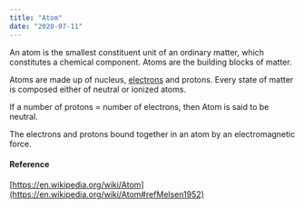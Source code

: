 ```yaml
---
title: "Atom"
date: "2020-07-11"
---
```


An atom is the smallest constituent unit of an ordinary matter, which constitutes a chemical component. Atoms are the building blocks of matter.

Atoms are made up of nucleus, [electrons](https://chemistdictionary.com/electron/) and protons. Every state of matter is composed either of neutral or ionized atoms.

If a number of protons = number of electrons, then Atom is said to be neutral.

The electrons and protons bound together in an atom by an electromagnetic force.

#### Reference

[https://en.wikipedia.org/wiki/Atom](https://en.wikipedia.org/wiki/Atom#refMelsen1952)
